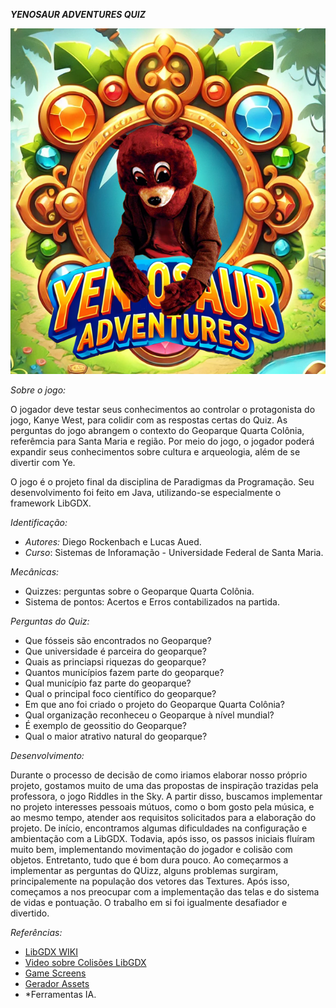 ***YENOSAUR ADVENTURES QUIZ***

![](assets/Yenosaur.png)

*Sobre o jogo:*

O jogador deve testar seus conhecimentos ao controlar o protagonista do jogo, Kanye West, para colidir com as respostas certas do Quiz. As perguntas do jogo abrangem o contexto do Geoparque Quarta Colônia, referêmcia para Santa Maria e região. Por meio do jogo, o jogador poderá expandir seus conhecimentos sobre cultura e arqueologia, além de se divertir com Ye.

O jogo é o projeto final da disciplina de Paradigmas da Programação. Seu desenvolvimento foi feito em Java, utilizando-se especialmente o framework LibGDX.

*Identificação:*
- *Autores:* Diego Rockenbach e Lucas Aued.
- *Curso*: Sistemas de Inforamação - Universidade Federal de Santa Maria.

*Mecânicas:*
- Quizzes: perguntas sobre o Geoparque Quarta Colônia.
- Sistema de pontos: Acertos e Erros contabilizados na partida.

*Perguntas do Quiz:*
- Que fósseis são encontrados no Geoparque?
- Que universidade é parceira do geoparque?
- Quais as princiapsi riquezas do geoparque?
- Quantos municípios fazem parte do geoparque?
- Qual município faz parte do geoparque?
- Qual o principal foco científico do geoparque?
- Em que ano foi criado o projeto do Geoparque Quarta Colônia?
- Qual organização reconheceu o Geoparque à nível mundial?
- É exemplo de geossitio do Geoparque?
- Qual o maior atrativo natural do geoparque?
  
*Desenvolvimento:*

Durante o processo de decisão de como iriamos elaborar nosso próprio projeto, gostamos muito de uma das propostas de inspiração trazidas pela professora, o jogo Riddles in the Sky. A partir disso, buscamos implementar no projeto interesses pessoais mútuos, como o bom gosto pela música, e ao mesmo tempo, atender aos requisitos solicitados para a elaboração do projeto. De início, encontramos algumas dificuldades na configuração e ambientação com a LibGDX. Todavia, após isso, os passos iniciais fluíram muito bem, implementando movimentação do jogador e colisão com objetos. Entretanto, tudo que é bom dura pouco. Ao começarmos a implementar as perguntas do QUizz, alguns problemas surgiram, principalemente na população dos vetores das Textures. Após isso, começamos a nos preocupar com a implementação das telas e do sistema de vidas e pontuação. O trabalho em si foi igualmente desafiador e divertido. 

*Referências:*
- [LibGDX WIKI](https://libgdx.com/wiki/app/the-life-cycle)
- [Video sobre Colisões LibGDX](https://www.youtube.com/watch?v=oYsA9PGCkQA)
- [Game Screens](https://happycoding.io/tutorials/libgdx/game-screens)
- [Gerador Assets](https://www.kdau.com/scrollish/)
- *Ferramentas IA. 

